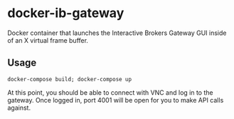 # docker-ib-gateway

Docker container that launches the Interactive Brokers Gateway GUI inside of an X virtual frame buffer.

## Usage

    docker-compose build; docker-compose up

At this point, you should be able to connect with VNC and log in to the gateway. Once logged in, port 4001 will be open for you to make API calls against.
